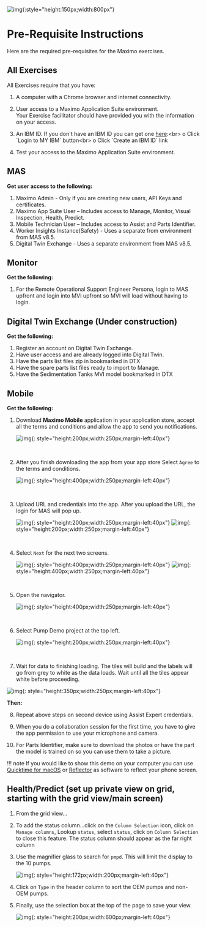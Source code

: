 ![img](/img/mas_8.5/banner.png){:style="height:150px;width:800px"}

# Pre-Requisite Instructions

Here are the required pre-requisites for the Maximo exercises.

## All Exercises

All Exercises require that you have:

1.  A computer with a Chrome browser and internet connectivity.

2.  User access to a Maximo Application Suite environment.<br>
Your Exercise facilitator should have provided you with the information on your access.

3.  An IBM ID.  If you don't have an IBM ID you can get one [here](https://www.ibm.com/account/reg/signup?):<br>
o Click `Login to MY IBM` button<br>
o Click `Create an IBM ID` link

4.  Test your access to the Maximo Application Suite environment.

## MAS

<b>Get user access to the following:</b>

1. Maximo Admin - Only if you are creating new users, API Keys and certificates. 
2. Maximo App Suite User – Includes access to Manage, Monitor, Visual Inspection, Health, Predict.      
5. Mobile Technician User – Includes access to Assist and Parts Identifier. 
6. Worker Insights Instance(Safety) - Uses a separate from environment from MAS v8.5.  
7. Digital Twin Exchange - Uses a separate environment from MAS v8.5.

## Monitor

<b>Get the following:</b>

1. For the Remote Operational Support Engineer Persona, login to MAS upfront and login into MVI upfront so MVI will load without having to login.

## Digital Twin Exchange (Under construction)

<b>Get the following:</b>

1. Register an account on Digital Twin Exchange.
2. Have user access and are already logged into Digital Twin.
3. Have the parts list files zip in bookmarked in DTX 
4. Have the spare parts list files ready to import to Manage.
5. Have the Sedimentation Tanks MVI model bookmarked in DTX



## Mobile

<b>Get the following:</b>

1. Download <b>Maximo Mobile</b> application in your application store, accept all the terms and conditions and allow the app to send you notifications.

    ![img](/img/mas_8.5/assist_ui.png){: style="height:200px;width:250px;margin-left:40px"}

    <br>
2. After you finish downloading the app from your app store Select `Agree` to the terms and conditions.

    ![img](/img/mas_8.5/terms_conditions.png){: style="height:400px;width:250px;margin-left:40px"}

     <br>
3. Upload URL and credentials into the app. After you upload the URL, the login for MAS will pop up. 

    ![img](/img/mas_8.5/assist_url.png){: style="height:200px;width:250px;margin-left:40px"}
    ![img](/img/mas_8.5/assist_login.png){: style="height:200px;width:250px;margin-left:40px"}

     <br>
4. Select `Next` for the next two screens.

    ![img](/img/mas_8.5/next_1.png){: style="height:400px;width:250px;margin-left:40px"}
    ![img](/img/mas_8.5/next_2.png){: style="height:400px;width:250px;margin-left:40px"}

     <br>
5. Open the navigator.

    ![img](/img/mas_8.5/open_nav.png){: style="height:400px;width:250px;margin-left:40px"}

     <br>
6. Select Pump Demo project at the top left.

    ![img](/img/mas_8.5/assist_pumpproject.png){: style="height:200px;width:250px;margin-left:40px"}

     <br>
7. Wait for data to finishing loading. The tiles will build and the labels will go from grey to white as the data loads.  Wait until all the tiles appear white before proceeding. 

![img](/img/mas_8.5/mobileUItiles.png){: style="height:350px;width:250px;margin-left:40px"}

<b>Then:</b>

8. Repeat above steps on second device using Assist Expert credentials.

9. When you do a collaboration session for the first time, you have to give the app permission to use your microphone and camera.

10. For Parts Identifier, make sure to download the photos or have the part the model is trained on so you can use them to take a picture. 

!!! note
    If you would like to show this demo on your computer you can use [Quicktime for macOS](https://support.apple.com/guide/quicktime-player/welcome/mac) or [Reflector](https://www.airsquirrels.com/reflector) as software to reflect your phone screen.


## Health/Predict (set up private view on grid, starting with the grid view/main screen)

1. From the grid view...
2. To add the status column...click on the `Column Selection` icon, click on `Manage columns`, Lookup `status`, select `status`, click on `Column Selection` to close this feature.  The status column should appear as the far right column
3. Use the magnifier glass to search for `pmpd`.  This will limit the display to the 10 pumps.

    ![img](/img/mas_8.5/step3_health.png){: style="height:172px;width:200px;margin-left:40px"}

4. Click on `Type` in the header column to sort the OEM pumps and non-OEM pumps.
5. Finally, use the selection box at the top of the page to save your view.

    ![img](/img/mas_8.5/step5_health.png){: style="height:200px;width:600px;margin-left:40px"}

